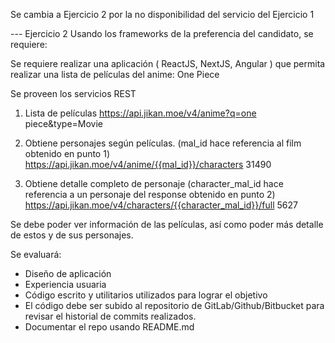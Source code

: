 Se cambia a Ejercicio 2 por la no disponibilidad del servicio del Ejercicio 1

--- Ejercicio 2
Usando los frameworks de la preferencia del candidato, se requiere:

Se requiere realizar una aplicación ( ReactJS, NextJS, Angular ) que permita realizar una lista de películas del anime: One Piece

Se proveen los servicios REST
1. Lista de películas
   https://api.jikan.moe/v4/anime?q=one piece&type=Movie

2. Obtiene personajes según películas. (mal_id hace referencia al film obtenido en punto 1)
   https://api.jikan.moe/v4/anime/{{mal_id}}/characters
   31490

3. Obtiene detalle completo de personaje (character_mal_id hace referencia a un personaje del response obtenido en punto 2)
   https://api.jikan.moe/v4/characters/{{character_mal_id}}/full
   5627

Se debe poder ver información de las películas, así como poder más detalle de estos y de sus personajes.

Se evaluará:
- Diseño de aplicación
- Experiencia usuaria
- Código escrito y utilitarios utilizados para lograr el objetivo
- El código debe ser subido al repositorio de GitLab/Github/Bitbucket para revisar el historial de commits realizados.
- Documentar el repo usando README.md
